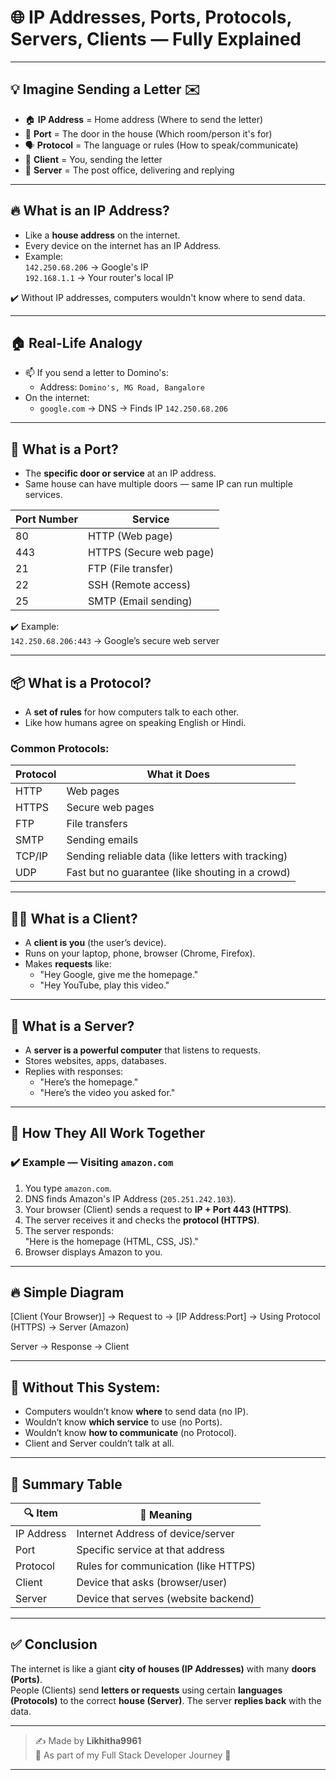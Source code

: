 # 🌐 IP Addresses, Ports, Protocols, Servers, Clients — Fully Explained

---

## 💡 Imagine Sending a Letter ✉️

- 🏠 **IP Address** = Home address (Where to send the letter)
- 🚪 **Port** = The door in the house (Which room/person it's for)
- 🗣️ **Protocol** = The language or rules (How to speak/communicate)
- 👩 **Client** = You, sending the letter
- 🏢 **Server** = The post office, delivering and replying

---

## 🔥 What is an IP Address?

- Like a **house address** on the internet.
- Every device on the internet has an IP Address.
- Example:  
  `142.250.68.206` → Google's IP  
  `192.168.1.1` → Your router's local IP

✔️ Without IP addresses, computers wouldn't know where to send data.

---

## 🏠 Real-Life Analogy

- 📫 If you send a letter to Domino's:
  - Address: `Domino's, MG Road, Bangalore`
- On the internet:
  - `google.com` → DNS → Finds IP `142.250.68.206`

---

## 🚪 What is a Port?

- The **specific door or service** at an IP address.
- Same house can have multiple doors — same IP can run multiple services.

| Port Number | Service                 |
| ----------- | ----------------------- |
| 80          | HTTP (Web page)         |
| 443         | HTTPS (Secure web page) |
| 21          | FTP (File transfer)     |
| 22          | SSH (Remote access)     |
| 25          | SMTP (Email sending)    |

✔️ Example:  
`142.250.68.206:443` → Google’s secure web server

---

## 📦 What is a Protocol?

- A **set of rules** for how computers talk to each other.
- Like how humans agree on speaking English or Hindi.

### Common Protocols:

| Protocol | What it Does                                       |
| -------- | -------------------------------------------------- |
| HTTP     | Web pages                                          |
| HTTPS    | Secure web pages                                   |
| FTP      | File transfers                                     |
| SMTP     | Sending emails                                     |
| TCP/IP   | Sending reliable data (like letters with tracking) |
| UDP      | Fast but no guarantee (like shouting in a crowd)   |

---

## 👩‍💻 What is a Client?

- A **client is you** (the user’s device).
- Runs on your laptop, phone, browser (Chrome, Firefox).
- Makes **requests** like:
  - "Hey Google, give me the homepage."
  - "Hey YouTube, play this video."

---

## 🏢 What is a Server?

- A **server is a powerful computer** that listens to requests.
- Stores websites, apps, databases.
- Replies with responses:
  - "Here’s the homepage."
  - "Here’s the video you asked for."

---

## 🔗 How They All Work Together

### ✔️ Example — Visiting `amazon.com`

1. You type `amazon.com`.
2. DNS finds Amazon's IP Address (`205.251.242.103`).
3. Your browser (Client) sends a request to **IP + Port 443 (HTTPS)**.
4. The server receives it and checks the **protocol (HTTPS)**.
5. The server responds:  
   "Here is the homepage (HTML, CSS, JS)."
6. Browser displays Amazon to you.

---

## 🔥 Simple Diagram

[Client (Your Browser)]
→ Request to → [IP Address:Port]
→ Using Protocol (HTTPS)
→ Server (Amazon)

Server → Response → Client


---

## 📜 Without This System:

- Computers wouldn’t know **where** to send data (no IP).
- Wouldn’t know **which service** to use (no Ports).
- Wouldn’t know **how to communicate** (no Protocol).
- Client and Server couldn’t talk at all.

---

## 🎯 Summary Table

| 🔍 Item      | 🔗 Meaning                               |
|---------------|-------------------------------------------|
| IP Address    | Internet Address of device/server        |
| Port          | Specific service at that address         |
| Protocol      | Rules for communication (like HTTPS)     |
| Client        | Device that asks (browser/user)          |
| Server        | Device that serves (website backend)     |

---

## ✅ Conclusion

The internet is like a giant **city of houses (IP Addresses)** with many **doors (Ports)**.  
People (Clients) send **letters or requests** using certain **languages (Protocols)** to the correct **house (Server)**. The server **replies back** with the data.

---

> ✍️ Made by **Likhitha9961**  
> 🌟 As part of my Full Stack Developer Journey 🚀

---

